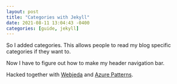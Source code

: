 ```yaml
---
layout: post
title: "Categories with Jekyll"
date: 2021-08-11 13:04:43 -0400
categories: [guide, jekyll]
---
```

So I added categories. This allows people to read my blog specific categories if they want to.

Now I have to figure out how to make my header navigation bar.

Hacked together with [Webjeda](https://blog.webjeda.com/jekyll-categories/) and [Azure Patterns](https://www.azurepatterns.com/2020/03/11/jekyll-categories).
